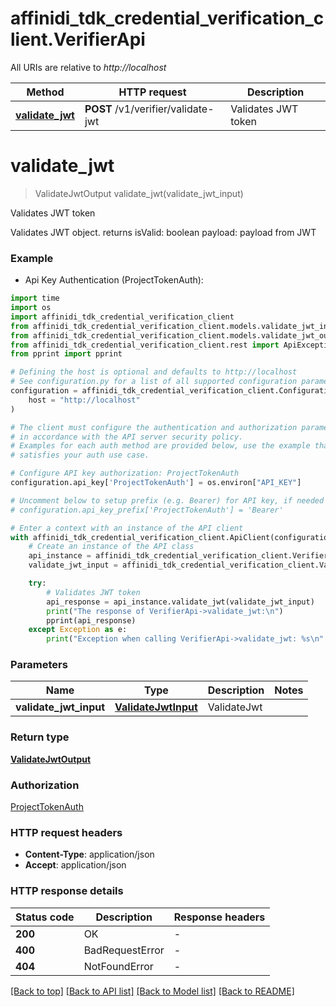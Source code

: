 # affinidi_tdk_credential_verification_client.VerifierApi

All URIs are relative to _http://localhost_

| Method                                          | HTTP request                       | Description         |
| ----------------------------------------------- | ---------------------------------- | ------------------- |
| [**validate_jwt**](VerifierApi.md#validate_jwt) | **POST** /v1/verifier/validate-jwt | Validates JWT token |

# **validate_jwt**

> ValidateJwtOutput validate_jwt(validate_jwt_input)

Validates JWT token

Validates JWT object. returns isValid: boolean payload: payload from JWT

### Example

- Api Key Authentication (ProjectTokenAuth):

```python
import time
import os
import affinidi_tdk_credential_verification_client
from affinidi_tdk_credential_verification_client.models.validate_jwt_input import ValidateJwtInput
from affinidi_tdk_credential_verification_client.models.validate_jwt_output import ValidateJwtOutput
from affinidi_tdk_credential_verification_client.rest import ApiException
from pprint import pprint

# Defining the host is optional and defaults to http://localhost
# See configuration.py for a list of all supported configuration parameters.
configuration = affinidi_tdk_credential_verification_client.Configuration(
    host = "http://localhost"
)

# The client must configure the authentication and authorization parameters
# in accordance with the API server security policy.
# Examples for each auth method are provided below, use the example that
# satisfies your auth use case.

# Configure API key authorization: ProjectTokenAuth
configuration.api_key['ProjectTokenAuth'] = os.environ["API_KEY"]

# Uncomment below to setup prefix (e.g. Bearer) for API key, if needed
# configuration.api_key_prefix['ProjectTokenAuth'] = 'Bearer'

# Enter a context with an instance of the API client
with affinidi_tdk_credential_verification_client.ApiClient(configuration) as api_client:
    # Create an instance of the API class
    api_instance = affinidi_tdk_credential_verification_client.VerifierApi(api_client)
    validate_jwt_input = affinidi_tdk_credential_verification_client.ValidateJwtInput() # ValidateJwtInput | ValidateJwt

    try:
        # Validates JWT token
        api_response = api_instance.validate_jwt(validate_jwt_input)
        print("The response of VerifierApi->validate_jwt:\n")
        pprint(api_response)
    except Exception as e:
        print("Exception when calling VerifierApi->validate_jwt: %s\n" % e)
```

### Parameters

| Name                   | Type                                        | Description | Notes |
| ---------------------- | ------------------------------------------- | ----------- | ----- |
| **validate_jwt_input** | [**ValidateJwtInput**](ValidateJwtInput.md) | ValidateJwt |

### Return type

[**ValidateJwtOutput**](ValidateJwtOutput.md)

### Authorization

[ProjectTokenAuth](../README.md#ProjectTokenAuth)

### HTTP request headers

- **Content-Type**: application/json
- **Accept**: application/json

### HTTP response details

| Status code | Description     | Response headers |
| ----------- | --------------- | ---------------- |
| **200**     | OK              | -                |
| **400**     | BadRequestError | -                |
| **404**     | NotFoundError   | -                |

[[Back to top]](#) [[Back to API list]](../README.md#documentation-for-api-endpoints) [[Back to Model list]](../README.md#documentation-for-models) [[Back to README]](../README.md)
